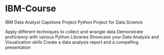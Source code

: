 # IBM-Course

IBM Data Analyst Capstone Project
Python Project for Data Science

Apply different techniques to collect and wrangle data
Demonstrate proficiency with various Python Libraries
Showcase your Data Analysis and Visualization skills 
Create a data analysis report and a compelling presentation

